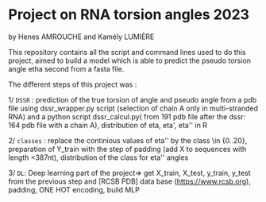 # Project on RNA torsion angles 2023

by Henes AMROUCHE and Kamély LUMIÈRE

This repository contains all the script and command lines used to do this project, aimed to build a model which is able to predict the pseudo torsion angle etha second from a fasta file.

The different steps of this project was :

 1/  `DSSR` : prediction of the true torsion of angle and pseudo angle from a pdb file using dssr_wrapper.py script (selection of chain A only in multi-stranded RNA) and a python script dssr_calcul.py( from 191 pdb file after the dssr: 164 pdb file with a chain A), distribution of eta, eta', eta'' in R

 2/ `classes` : replace the continious values of eta'' by the class \in {0..20}, preparation of Y_train with the step of padding (add X to sequences with length <387nt), distribution of the class for eta'' angles

 3/  `DL`: Deep learning part of the project=> get X_train, X_test, y_train, y_test from the previous step and  [RCSB PDB] data base (https://www.rcsb.org), padding, ONE HOT encoding, build MLP

 






